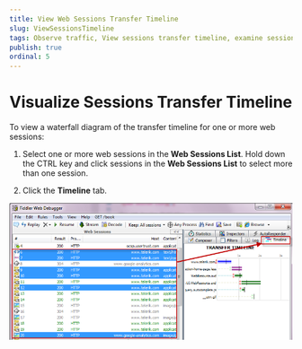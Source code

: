 ```yaml
---
title: View Web Sessions Transfer Timeline
slug: ViewSessionsTimeline
tags: Observe traffic, View sessions transfer timeline, examine session, session content, content, HTTP session, https session, ftp session, requests, responses, timeline, waterfall
publish: true
ordinal: 5
---
```


Visualize Sessions Transfer Timeline
====================================

To view a waterfall diagram of the transfer timeline for one or more web sessions:

1. Select one or more web sessions in the **Web Sessions List**. Hold down the CTRL key and click sessions in the **Web Sessions List** to select more than one session.

2. Click the **Timeline** tab.

 ![Timeline Tab][1]

[1]: ../../images/ViewSessionsTimeline/Timeline.png